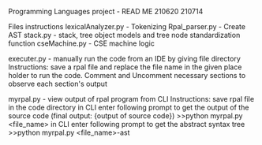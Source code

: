 Programming Languages project - READ ME
210620
210714

Files instructions
lexicalAnalyzer.py - Tokenizing
Rpal_parser.py - Create AST
stack.py - stack, tree object models and tree node standardization function
cseMachine.py - CSE machine logic

executer.py - manually run the code from an IDE by giving file directory
Instructions:
	save a rpal file and replace the file name in the given place holder to run the code.
	Comment and Uncomment necessary sections to observe each section's output

myrpal.py - view output of rpal program from CLI
Instructions:
	save rpal file in the code directory
	in CLI enter following prompt to get the output of the source code (final output: {output of source code})
		>>python myrpal.py <file_name>
	in CLI enter following prompt to get the abstract syntax tree
		>>python myrpal.py <file_name>-ast
